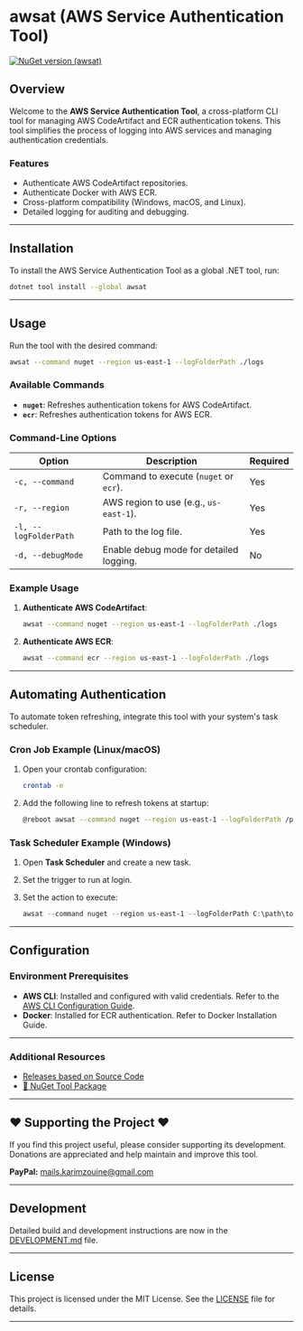 # awsat (AWS Service Authentication Tool)

[![NuGet version (awsat)](https://img.shields.io/nuget/v/awsat.svg)](https://www.nuget.org/packages/awsat/)

## Overview

Welcome to the **AWS Service Authentication Tool**, a cross-platform CLI tool for managing AWS CodeArtifact and ECR authentication tokens. This tool simplifies the process of logging into AWS services and managing authentication credentials.

### Features

- Authenticate AWS CodeArtifact repositories.
- Authenticate Docker with AWS ECR.
- Cross-platform compatibility (Windows, macOS, and Linux).
- Detailed logging for auditing and debugging.

------

## Installation

To install the AWS Service Authentication Tool as a global .NET tool, run:

```bash
dotnet tool install --global awsat
```
------

## Usage

Run the tool with the desired command:

```bash
awsat --command nuget --region us-east-1 --logFolderPath ./logs
```

### Available Commands

- **`nuget`**: Refreshes authentication tokens for AWS CodeArtifact.
- **`ecr`**: Refreshes authentication tokens for AWS ECR.

### Command-Line Options

| Option                | Description                             | Required |
| --------------------- | --------------------------------------- | -------- |
| `-c, --command`       | Command to execute (`nuget` or `ecr`).  | Yes      |
| `-r, --region`        | AWS region to use (e.g., `us-east-1`).  | Yes      |
| `-l, --logFolderPath` | Path to the log file.                   | Yes      |
| `-d, --debugMode`     | Enable debug mode for detailed logging. | No       |

### Example Usage

1. **Authenticate AWS CodeArtifact**:

   ```bash
   awsat --command nuget --region us-east-1 --logFolderPath ./logs
   ```

2. **Authenticate AWS ECR**:

   

   ```bash
   awsat --command ecr --region us-east-1 --logFolderPath ./logs
   ```

------

## Automating Authentication

To automate token refreshing, integrate this tool with your system's task scheduler.

### Cron Job Example (Linux/macOS)

1. Open your crontab configuration:

   ```bash
   crontab -e
   ```

2. Add the following line to refresh tokens at startup:

   ```bash
   @reboot awsat --command nuget --region us-east-1 --logFolderPath /path/to/logs
   ```

### Task Scheduler Example (Windows)

1. Open **Task Scheduler** and create a new task.

2. Set the trigger to run at login.

3. Set the action to execute:

   ```powershell
   awsat --command nuget --region us-east-1 --logFolderPath C:\path\to\logs
   ```

------

## Configuration

### Environment Prerequisites

- **AWS CLI**: Installed and configured with valid credentials. Refer to the [AWS CLI Configuration Guide](https://docs.aws.amazon.com/cli/latest/userguide/cli-configure-files.html).
- **Docker**: Installed for ECR authentication. Refer to Docker Installation Guide.

------

### Additional Resources

- [Releases based on Source Code](https://github.com/karimz1/AWS-Service-Authentication-Tool/releases)
- [🎁 NuGet Tool Package](https://www.nuget.org/packages/awsat)

------

## ❤️ Supporting the Project ❤️

If you find this project useful, please consider supporting its development. Donations are appreciated and help maintain and improve this tool. 

**PayPal:** [mails.karimzouine@gmail.com](mailto:mails.karimzouine@gmail.com)

------

## Development

Detailed build and development instructions are now in the [DEVELOPMENT.md](https://github.com/karimz1/AWS-Service-Authentication-Tool/blob/main/DEVELOPMENT.md) file.


------

## License

This project is licensed under the MIT License. See the [LICENSE](https://github.com/karimz1/AWS-Service-Authentication-Tool/blob/main/LICENCE) file for details.

------
